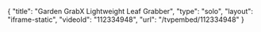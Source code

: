 {
    "title": "Garden GrabX Lightweight Leaf Grabber",
    "type": "solo",
    "layout": "iframe-static",
    "videoId": "112334948",
    "url": "\/tvpembed\/112334948"
}